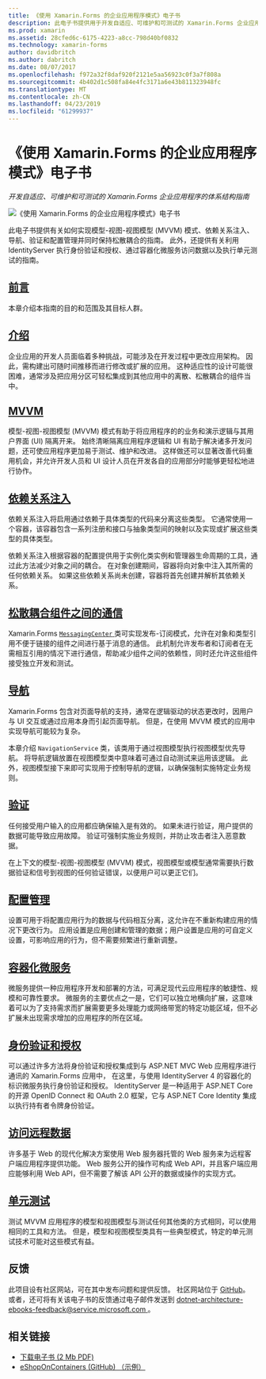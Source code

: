 ```yaml
---
title: 《使用 Xamarin.Forms 的企业应用程序模式》电子书
description: 此电子书提供用于开发自适应、可维护和可测试的 Xamarin.Forms 企业应用程序的体系结构指南。
ms.prod: xamarin
ms.assetid: 28cfed6c-6175-4223-a8cc-798d40bf0832
ms.technology: xamarin-forms
author: davidbritch
ms.author: dabritch
ms.date: 08/07/2017
ms.openlocfilehash: f972a32f8daf920f2121e5aa56923c0f3a7f808a
ms.sourcegitcommit: 4b402d1c508fa84e4fc3171a6e43b811323948fc
ms.translationtype: MT
ms.contentlocale: zh-CN
ms.lasthandoff: 04/23/2019
ms.locfileid: "61299937"
---
```

# <a name="enterprise-application-patterns-using-xamarinforms-ebook"></a>《使用 Xamarin.Forms 的企业应用程序模式》电子书

_开发自适应、可维护和可测试的 Xamarin.Forms 企业应用程序的体系结构指南_

![](images/cover-sml.png "《使用 Xamarin.Forms 的企业应用程序模式》电子书")

此电子书提供有关如何实现模型-视图-视图模型 (MVVM) 模式、依赖关系注入、导航、验证和配置管理并同时保持松散耦合的指南。 此外，还提供有关利用 IdentityServer 执行身份验证和授权、通过容器化微服务访问数据以及执行单元测试的指南。

## <a name="prefaceprefacemd"></a>[前言](preface.md)

本章介绍本指南的目的和范围及其目标人群。

## <a name="introductionintroductionmd"></a>[介绍](introduction.md)

企业应用的开发人员面临着多种挑战，可能涉及在开发过程中更改应用架构。 因此，需构建出可随时间推移而进行修改或扩展的应用。 这种适应性的设计可能很困难，通常涉及把应用分区可轻松集成到其他应用中的离散、松散耦合的组件当中。

## <a name="mvvmmvvmmd"></a>[MVVM](mvvm.md)

模型-视图-视图模型 (MVVM) 模式有助于将应用程序的的业务和演示逻辑与其用户界面 (UI) 隔离开来。 始终清晰隔离应用程序逻辑和 UI 有助于解决诸多开发问题，还可使应用程序更加易于测试、维护和改进。 这样做还可以显著改善代码重用机会，并允许开发人员和 UI 设计人员在开发各自的应用部分时能够更轻松地进行协作。

## <a name="dependency-injectiondependency-injectionmd"></a>[依赖关系注入](dependency-injection.md)

依赖关系注入将启用通过依赖于具体类型的代码来分离这些类型。 它通常使用一个容器，该容器包含一系列注册和接口与抽象类型间的映射以及实现或扩展这些类型的具体类型。

依赖关系注入根据容器的配置提供用于实例化类实例和管理器生命周期的工具，通过此方法减少对象之间的耦合。 在对象创建期间，容器将向对象中注入其所需的任何依赖关系。 如果这些依赖关系尚未创建，容器将首先创建并解析其依赖关系。

## <a name="communicating-between-loosely-coupled-componentscommunicating-between-loosely-coupled-componentsmd"></a>[松散耦合组件之间的通信](communicating-between-loosely-coupled-components.md)

Xamarin.Forms [ `MessagingCenter` ](xref:Xamarin.Forms.MessagingCenter) 类可实现发布-订阅模式，允许在对象和类型引用不便于链接的组件之间进行基于消息的通信。 此机制允许发布者和订阅者在无需相互引用的情况下进行通信，帮助减少组件之间的依赖性，同时还允许这些组件接受独立开发和测试。

## <a name="navigationnavigationmd"></a>[导航](navigation.md)

Xamarin.Forms 包含对页面导航的支持，通常在逻辑驱动的状态更改时，因用户与 UI 交互或通过应用本身而引起页面导航。 但是，在使用 MVVM 模式的应用中实现导航可能较为复杂。

本章介绍 `NavigationService` 类，该类用于通过视图模型执行视图模型优先导航。 将导航逻辑放置在视图模型类中意味着可通过自动测试来运用该逻辑。 此外，视图模型接下来即可实现用于控制导航的逻辑，以确保强制实施特定业务规则。

## <a name="validationvalidationmd"></a>[验证](validation.md)

任何接受用户输入的应用都应确保输入是有效的。 如果未进行验证，用户提供的数据可能导致应用故障。 验证可强制实施业务规则，并防止攻击者注入恶意数据。

在上下文的模型-视图-视图模型 (MVVM) 模式，视图模型或模型通常需要执行数据验证和信号到视图的任何验证错误，以便用户可以更正它们。

## <a name="configuration-managementconfiguration-managementmd"></a>[配置管理](configuration-management.md)

设置可用于将配置应用行为的数据与代码相互分离，这允许在不重新构建应用的情况下更改行为。 应用设置是应用创建和管理的数据；用户设置是应用的可自定义设置，可影响应用的行为，但不需要频繁进行重新调整。

## <a name="containerized-microservicescontainerized-microservicesmd"></a>[容器化微服务](containerized-microservices.md)

微服务提供一种应用程序开发和部署的方法，可满足现代云应用程序的敏捷性、规模和可靠性要求。 微服务的主要优点之一是，它们可以独立地横向扩展，这意味着可以为了支持需求而扩展需要更多处理能力或网络带宽的特定功能区域，但不必扩展未出现需求增加的应用程序的所在区域。

## <a name="authentication-and-authorizationauthentication-and-authorizationmd"></a>[身份验证和授权](authentication-and-authorization.md)

可以通过许多方法将身份验证和授权集成到与 ASP.NET MVC Web 应用程序进行通讯的 Xamarin.Forms 应用中， 在这里，与使用 IdentityServer 4 的容器化的标识微服务执行身份验证和授权。 IdentityServer 是一种适用于 ASP.NET Core 的开源 OpenID Connect 和 OAuth 2.0  框架，它与 ASP.NET Core Identity 集成以执行持有者令牌身份验证。

## <a name="accessing-remote-dataaccessing-remote-datamd"></a>[访问远程数据](accessing-remote-data.md)

许多基于 Web 的现代化解决方案使用 Web 服务器托管的 Web 服务来为远程客户端应用程序提供功能。 Web 服务公开的操作可构成 Web API，并且客户端应用应能够利用 Web API，但不需要了解该 API 公开的数据或操作的实现方式。

## <a name="unit-testingunit-testingmd"></a>[单元测试](unit-testing.md)

测试 MVVM 应用程序的模型和视图模型与测试任何其他类的方式相同，可以使用相同的工具和方法。 但是，模型和视图模型类具有一些典型模式，特定的单元测试技术可能对这些模式有益。

## <a name="feedback"></a>反馈

此项目设有社区网站，可在其中发布问题和提供反馈。 社区网站位于 [GitHub](https://github.com/dotnet-architecture/eShopOnContainers)。 或者，还可将有关该电子书的反馈通过电子邮件发送到 [ dotnet-architecture-ebooks-feedback@service.microsoft.com ](mailto:dotnet-architecture-ebooks-feedback@service.microsoft.com)。


## <a name="related-links"></a>相关链接

- [下载电子书 (2 Mb PDF)](https://aka.ms/xamarinpatternsebook)
- [eShopOnContainers (GitHub) （示例）](https://github.com/dotnet-architecture/eShopOnContainers)
